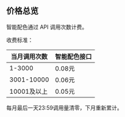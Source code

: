 ## 价格总览

智能配色通过 API 调用次数计费。

收费标准：

|当月调用次数|智能配色接口|
|---|---|
|1-3000|0.08元|
|3001-10000|0.06元|
|10001及以上|0.05元|

每月最后一天23:59调用量清零，下月重新累计。

